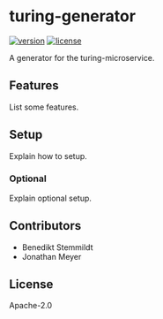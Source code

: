 # turing-generator

[![version](https://img.shields.io/npm/v/turing-generator.svg)](https://www.npmjs.com/package/turing-generator) [![license](https://img.shields.io/npm/l/turing-generator.svg)](./LICENSE)

A generator for the turing-microservice.

## Features

List some features.

## Setup

Explain how to setup.

### Optional

Explain optional setup.

## Contributors

- Benedikt Stemmildt
- Jonathan Meyer

## License

Apache-2.0